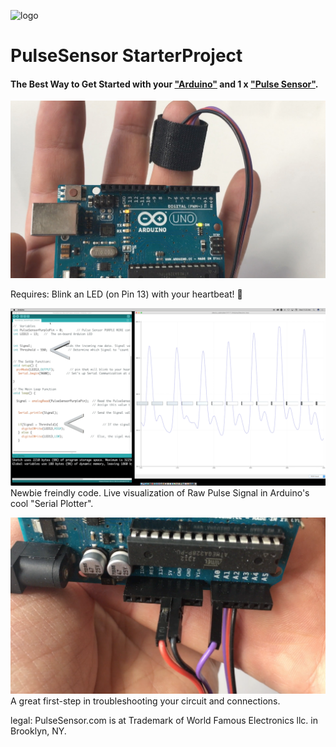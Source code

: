 ![logo](https://avatars0.githubusercontent.com/u/7002937?v=3&s=200)
# PulseSensor  StarterProject
#### The Best Way to Get Started with your  <a href="http://arduino.cc/"> "Arduino"</a> and 1 x <a href="http://www.pulsesensor.com"> "Pulse Sensor"</a>. 

![Arduino PulseSensor](Arduino-LEDonPin13-PulseSensor-Pic.jpg)

Requires: 
Blink an LED (on Pin 13) with your heartbeat!  💓



![ScreenShot](screenshot-threshold-arrows.png)
Newbie freindly code.
Live visualization of Raw Pulse Signal in Arduino's cool "Serial Plotter".

![Arduino PulseSensor](connections.png)
A great first-step in troubleshooting your circuit and connections. 



legal:  PulseSensor.com is at Trademark of World Famous Electronics llc. in Brooklyn, NY. 
